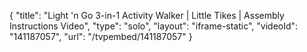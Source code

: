 {
    "title": "Light 'n Go 3-in-1 Activity Walker | Little Tikes | Assembly Instructions Video",
    "type": "solo",
    "layout": "iframe-static",
    "videoId": "141187057",
    "url": "\/tvpembed\/141187057"
}